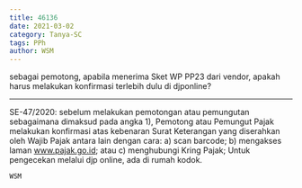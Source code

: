```yaml
---
title: 46136
date: 2021-03-02
category: Tanya-SC
tags: PPh
author: WSM
---
```


sebagai pemotong, apabila menerima Sket WP PP23 dari vendor, apakah harus melakukan konfirmasi terlebih dulu di djponline?

---

SE-47/2020: sebelum melakukan pemotongan atau pemungutan sebagaimana dimaksud pada angka 1), Pemotong atau Pemungut Pajak melakukan konfirmasi atas kebenaran Surat Keterangan yang diserahkan oleh Wajib Pajak antara lain dengan cara: a) scan barcode; b) mengakses laman www.pajak.go.id; atau c) menghubungi Kring Pajak; Untuk pengecekan melalui djp online, ada di rumah kodok.

`WSM`
